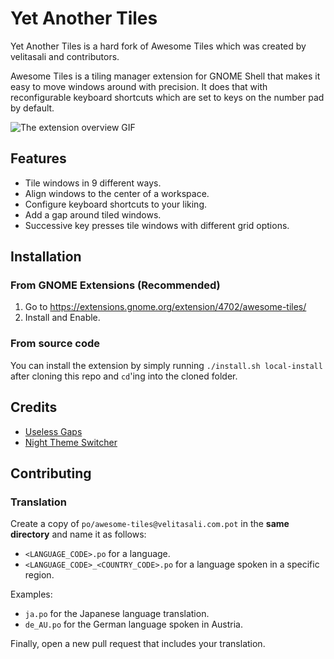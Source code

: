 # Yet Another Tiles 

Yet Another Tiles is a hard fork of Awesome Tiles which was created by velitasali and contributors.

Awesome Tiles is a tiling manager extension for GNOME Shell that makes it easy to move 
windows around with precision. It does that with reconfigurable keyboard shortcuts 
which are set to keys on the number pad by default.

![The extension overview GIF](overview.gif)

## Features

* Tile windows in 9 different ways.
* Align windows to the center of a workspace.
* Configure keyboard shortcuts to your liking.
* Add a gap around tiled windows.
* Successive key presses tile windows with different grid options.

## Installation

### From GNOME Extensions (Recommended)

1. Go to <https://extensions.gnome.org/extension/4702/awesome-tiles/>
2. Install and Enable.

### From source code

You can install the extension by simply running `./install.sh local-install` after cloning
this repo and `cd`'ing into the cloned folder. 

## Credits

* [Useless Gaps](https://github.com/mipmip/gnome-shell-extensions-useless-gaps)
* [Night Theme Switcher](https://gitlab.com/rmnvgr/nightthemeswitcher-gnome-shell-extension) 

## Contributing

### Translation

Create a copy of `po/awesome-tiles@velitasali.com.pot` in the **same directory** and name it 
as follows:

* `<LANGUAGE_CODE>.po` for a language.
* `<LANGUAGE_CODE>_<COUNTRY_CODE>.po` for a language spoken in a specific region.

Examples:

* `ja.po` for the Japanese language translation.
* `de_AU.po` for the German language spoken in Austria.

Finally, open a new pull request that includes your translation.
